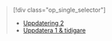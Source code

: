 > [!div class="op_single_selector"]
> * [Uppdatering 2](../articles/storsimple/storsimple-clone-volume-u2.md)
> * [Uppdatera 1 & tidigare](../articles/storsimple/storsimple-clone-volume.md)
> 
> 

